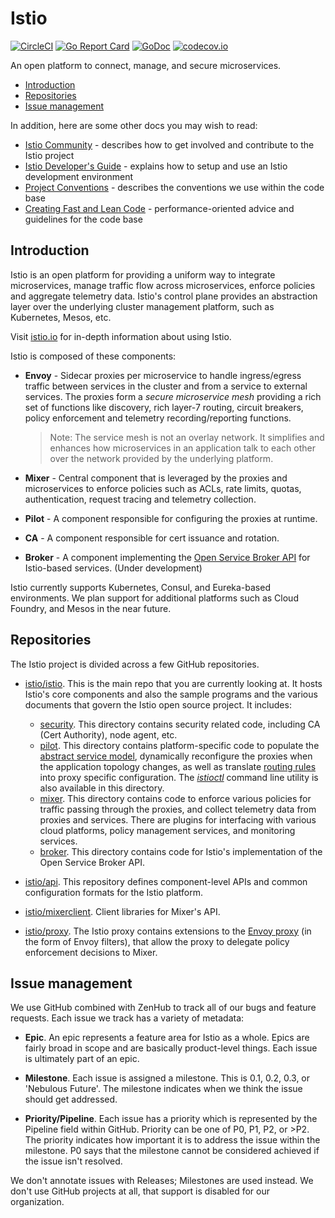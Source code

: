 # Istio

[![CircleCI](https://circleci.com/gh/istio/istio.svg?style=svg)](https://circleci.com/gh/istio/istio)
[![Go Report Card](https://goreportcard.com/badge/github.com/istio/istio)](https://goreportcard.com/report/github.com/istio/istio)
[![GoDoc](https://godoc.org/github.com/istio/istio?status.svg)](https://godoc.org/github.com/istio/istio)
[![codecov.io](https://codecov.io/github/istio/istio/coverage.svg?branch=master)](https://codecov.io/github/istio/istio?branch=master)

An open platform to connect, manage, and secure microservices.

- [Introduction](#introduction)
- [Repositories](#repositories)
- [Issue management](#issue-management)

In addition, here are some other docs you may wish to read:

- [Istio Community](https://github.com/istio/community) - describes how to get involved and contribute to the Istio project
- [Istio Developer's Guide](DEV-GUIDE.md) - explains how to setup and use an Istio development environment
- [Project Conventions](DEV-CONVENTIONS.md) - describes the conventions we use within the code base
- [Creating Fast and Lean Code](DEV-PERF.md) - performance-oriented advice and guidelines for the code base

## Introduction

Istio is an open platform for providing a uniform way to integrate
microservices, manage traffic flow across microservices, enforce policies
and aggregate telemetry data. Istio's control plane provides an abstraction
layer over the underlying cluster management platform, such as Kubernetes,
Mesos, etc.

Visit [istio.io](https://istio.io) for in-depth information about using Istio.     

Istio is composed of these components:

* **Envoy** - Sidecar proxies per microservice to handle ingress/egress traffic
   between services in the cluster and from a service to external
   services. The proxies form a _secure microservice mesh_ providing a rich
   set of functions like discovery, rich layer-7 routing, circuit breakers,
   policy enforcement and telemetry recording/reporting
   functions.

  >  Note: The service mesh is not an overlay network. It
  >  simplifies and enhances how microservices in an application talk to each
  >  other over the network provided by the underlying platform.

* **Mixer** - Central component that is leveraged by the proxies and microservices
   to enforce policies such as ACLs, rate limits, quotas, authentication, request
   tracing and telemetry collection.

* **Pilot** - A component responsible for configuring the
  proxies at runtime.

* **CA** - A component responsible for cert issuance and rotation.

* **Broker** - A component implementing the [Open Service Broker API](https://github.com/openservicebrokerapi/servicebroker) for Istio-based services. (Under development)

Istio currently supports Kubernetes, Consul, and Eureka-based environments. We plan support for additional platforms such as
Cloud Foundry, and Mesos in the near future.

## Repositories

The Istio project is divided across a few GitHub repositories.

- [istio/istio](README.md). This is the main repo that you are
currently looking at. It hosts Istio's core components and also
the sample programs and the various documents that govern the Istio open source
project. It includes:
  - [security](security/). This directory contains security related code,
including CA (Cert Authority), node agent, etc.
  - [pilot](pilot/). This directory
contains platform-specific code to populate the
[abstract service model](https://istio.io/docs/concepts/traffic-management/overview.html), dynamically reconfigure the proxies
when the application topology changes, as well as translate
[routing rules](https://istio.io/docs/reference/config/traffic-rules/routing-rules.html) into proxy specific configuration.  The
[_istioctl_](https://istio.io/docs/reference/commands/istioctl.html) command line utility is also available in
this directory.
  - [mixer](mixer/). This directory
contains code to enforce various policies for traffic passing through the
proxies, and collect telemetry data from proxies and services. There
are plugins for interfacing with various cloud platforms, policy
management services, and monitoring services.
  - [broker](broker/). This directory
contains code for Istio's implementation of the Open Service Broker API.

- [istio/api](https://github.com/istio/api). This repository defines
component-level APIs and common configuration formats for the Istio platform.

- [istio/mixerclient](https://github.com/istio/mixerclient). Client libraries
for Mixer's API.

- [istio/proxy](https://github.com/istio/proxy). The Istio proxy contains
extensions to the [Envoy proxy](https://github.com/envoyproxy/envoy) (in the form of
Envoy filters), that allow the proxy to delegate policy enforcement
decisions to Mixer.

## Issue management

We use GitHub combined with ZenHub to track all of our bugs and feature requests. Each issue we track has a variety of metadata:

- **Epic**. An epic represents a feature area for Istio as a whole. Epics are fairly broad in scope and are basically product-level things.
Each issue is ultimately part of an epic.

- **Milestone**. Each issue is assigned a milestone. This is 0.1, 0.2, 0.3, or 'Nebulous Future'. The milestone indicates when we
think the issue should get addressed.

- **Priority/Pipeline**. Each issue has a priority which is represented by the Pipeline field within GitHub. Priority can be one of
P0, P1, P2, or >P2. The priority indicates how important it is to address the issue within the milestone. P0 says that the
milestone cannot be considered achieved if the issue isn't resolved.

We don't annotate issues with Releases; Milestones are used instead. We don't use GitHub projects at all, that
support is disabled for our organization.
